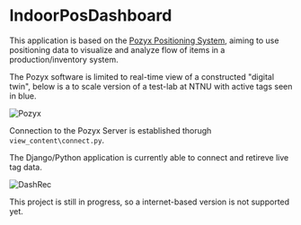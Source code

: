 # IndoorPosDashboard

This application is based on the [Pozyx Positioning System](https://www.pozyx.io/), aiming to use positioning data to visualize and analyze flow of items in a production/inventory system.

The Pozyx software is limited to real-time view of a constructed "digital twin", below is a to scale version of a test-lab at NTNU with active tags seen in blue.

![Pozyx](https://user-images.githubusercontent.com/52491186/65998541-c6ed1200-e49b-11e9-80e7-1cc19b8db12a.PNG)

Connection to the Pozyx Server is established thorugh `view_content\connect.py`.

The Django/Python application is currently able to connect and retireve live tag data.

![DashRec](https://user-images.githubusercontent.com/52491186/65997733-34983e80-e49a-11e9-9fb7-8a9283ed46e7.gif)

This project is still in progress, so a internet-based version is not supported yet.
